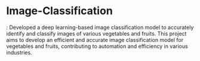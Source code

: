# Image-Classification
: Developed a deep learning-based image classification model to accurately identify and classify images of various vegetables and fruits. This project aims to develop an efficient and accurate image classification model for vegetables and fruits, contributing to automation and efficiency in various industries.
